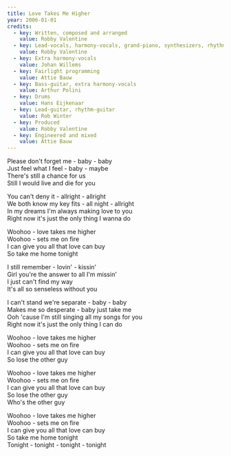 ```yaml
---
title: Love Takes Me Higher
year: 2006-01-01
credits:
  - key: Written, composed and arranged
    value: Robby Valentine
  - key: Lead-vocals, harmony-vocals, grand-piano, synthesizers, rhythm-guitars, drum and synth programming, synth basses
    value: Robby Valentine
  - key: Extra harmony-vocals
    value: Johan Willems
  - key: Fairlight programming
    value: Attie Bauw
  - key: Bass-guitar, extra harmony-vocals
    value: Arthur Polini
  - key: Drums
    value: Hans Eijkenaar
  - key: Lead-guitar, rhythm-guitar
    value: Rob Winter
  - key: Produced
    value: Robby Valentine
  - key: Engineered and mixed
    value: Attie Bauw
---
```


<p>Please don't forget me - baby - baby<br />
Just feel what I feel - baby - maybe<br />
There's still a chance for us<br />
Still I would live and die for you</p>

<p>You can't deny it - allright - allright<br />
We both know my key fits - all night - allright<br />
In my dreams I'm always making love to you<br />
Right now it's just the only thing I wanna do</p>

<p>Woohoo - love takes me higher<br />
Woohoo - sets me on fire<br />
I can give you all that love can buy<br />
So take me home tonight</p>

<p>I still remember - lovin' - kissin'<br />
Girl you're the answer to all I'm missin'<br />
I just can't find my way<br />
It's all so senseless without you</p>

<p>I can't stand we're separate - baby - baby<br />
Makes me so desperate - baby just take me<br />
Ooh 'cause I'm still singing all my songs for you<br />
Right now it's just the only thing I can do</p>

<p>Woohoo - love takes me higher<br />
Woohoo - sets me on fire<br />
I can give you all that love can buy<br />
So lose the other guy</p>

<p>Woohoo - love takes me higher<br />
Woohoo - sets me on fire<br />
I can give you all that love can buy<br />
So lose the other guy<br />
Who's the other guy</p>

<p>Woohoo - love takes me higher<br />
Woohoo - sets me on fire<br />
I can give you all that love can buy<br />
So take me home tonight<br />
Tonight - tonight - tonight - tonight</p>